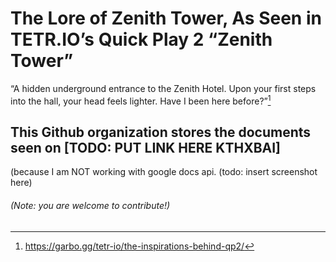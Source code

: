 # The Lore of Zenith Tower, As Seen in TETR.IO’s Quick Play 2 “Zenith Tower”
“A hidden underground entrance to the Zenith Hotel. Upon your first steps into the hall, your head feels lighter. Have I been here before?”[^1]
## This Github organization stores the documents seen on [TODO: PUT LINK HERE KTHXBAI]
(because I am NOT working with google docs api. (todo: insert screenshot here)
###### (Note: you are welcome to contribute!)

[^1]: https://garbo.gg/tetr-io/the-inspirations-behind-qp2/
